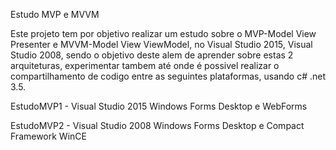 Estudo MVP e MVVM

Este projeto tem por objetivo realizar um estudo sobre o MVP-Model View Presenter e MVVM-Model View ViewModel, no Visual Studio 2015, Visual Studio 2008, sendo o objetivo deste alem de aprender sobre estas 2 arquiteturas, experimentar tambem até onde é possivel realizar o compartilhamento de codigo entre as seguintes plataformas, usando c# .net 3.5.

EstudoMVP1 - Visual Studio 2015
Windows Forms Desktop e WebForms

EstudoMVP2 - Visual Studio 2008
Windows Forms Desktop e Compact Framework WinCE


